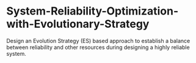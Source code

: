 # System-Reliability-Optimization-with-Evolutionary-Strategy
Design an Evolution Strategy (ES) based approach to establish a balance between reliability and other resources during designing a highly reliable system.
